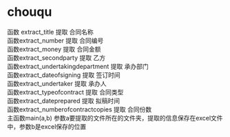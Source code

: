 # chouqu
函数 extract_title 提取 合同名称 <br>
函数extract_number 提取 合同编号 <br>
函数extract_money 提取 合同金额 <br>
函数extract_secondparty 提取 乙方 <br>
函数extract_undertakingdepartment 提取 承办部门 <br>
函数extract_dateofsigning 提取 签订时间 <br>
函数extract_undertaker 提取 承办人 <br>
函数extract_typeofcontract 提取 合同类型 <br>
函数extract_dateprepared 提取 拟稿时间 <br>
函数extract_numberofcontractcopies 提取 合同份数 <br>
主函数main(a,b) 参数a要提取的文件所在的文件夹，提取的信息保存在excel文件中，参数b是excel保存的位置<br>
